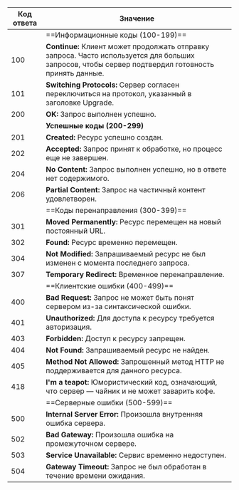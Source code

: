 
| **Код ответа** | **Значение**                                                                                                                                        |
| -------------- | --------------------------------------------------------------------------------------------------------------------------------------------------- |
|                | ==Информационные коды (100-199)==                                                                                                                   |
| 100            | **Continue:** Клиент может продолжать отправку запроса. Часто используется для больших запросов, чтобы сервер подтвердил готовность принять данные. |
| 101            | **Switching Protocols:** Сервер согласен переключиться на протокол, указанный в заголовке Upgrade.                                                  |
| 200            | **OK:** Запрос выполнен успешно.                                                                                                                    |
|                | **Успешные коды (200-299)**                                                                                                                         |
| 201            | **Created:** Ресурс успешно создан.                                                                                                                 |
| 202            | **Accepted:** Запрос принят к обработке, но процесс еще не завершен.                                                                                |
| 204            | **No Content:** Запрос выполнен успешно, но в ответе нет содержимого.                                                                               |
| 206            | **Partial Content:** Запрос на частичный контент удовлетворен.                                                                                      |
|                | ==Коды перенаправления (300-399)==                                                                                                                  |
| 301            | **Moved Permanently:** Ресурс перемещен на новый постоянный URL.                                                                                    |
| 302            | **Found:** Ресурс временно перемещен.                                                                                                               |
| 304            | **Not Modified:** Запрашиваемый ресурс не был изменен с момента последнего запроса.                                                                 |
| 307            | **Temporary Redirect:** Временное перенаправление.                                                                                                  |
|                | ==Клиентские ошибки (400-499)==                                                                                                                     |
| 400            | **Bad Request:** Запрос не может быть понят сервером из-за синтаксической ошибки.                                                                   |
| 401            | **Unauthorized:** Для доступа к ресурсу требуется авторизация.                                                                                      |
| 403            | **Forbidden:** Доступ к ресурсу запрещен.                                                                                                           |
| 404            | **Not Found:** Запрашиваемый ресурс не найден.                                                                                                      |
| 405            | **Method Not Allowed:** Запрошенный метод HTTP не поддерживается для данного ресурса.                                                               |
| 418            | **I'm a teapot:** Юмористический код, означающий, что сервер — чайник и не может заварить кофе.                                                     |
|                | ==Серверные ошибки (500-599)==                                                                                                                      |
| 500            | **Internal Server Error:** Произошла внутренняя ошибка сервера.                                                                                     |
| 502            | **Bad Gateway:** Произошла ошибка на промежуточном сервере.                                                                                         |
| 503            | **Service Unavailable:** Сервис временно недоступен.                                                                                                |
| 504            | **Gateway Timeout:** Запрос не был обработан в течение времени ожидания.                                                                            |
